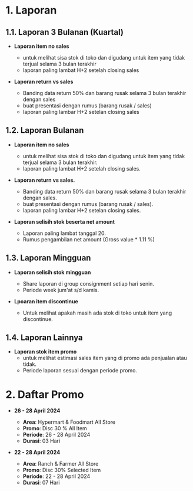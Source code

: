 # 1. Laporan

## 1.1. Laporan 3 Bulanan (Kuartal)

- **Laporan item no sales**
	- untuk melihat sisa stok di toko dan digudang untuk item yang tidak terjual selama 3 bulan terakhir
	- laporan paling lambat H+2 setelah closing sales

- **Laporan return vs sales**
  - Banding data return 50% dan barang rusak selama 3 bulan terakhir dengan sales
  - buat presentasi dengan rumus (barang rusak / sales)
  - laporan paling lambar H+2 setelan closing sales

## 1.2. Laporan Bulanan

- **Laporan item no sales**
	- untuk melihat sisa stok di toko dan digudang untuk item yang tidak terjual selama 3 bulan terakhir.
	- laporan paling lambat H+2 setelah closing sales.

- **Laporan return vs sales.**
  - Banding data return 50% dan barang rusak selama 3 bulan terakhir dengan sales.
  - buat presentasi dengan rumus (barang rusak / sales).
  - laporan paling lambar H+2 setelan closing sales.

- **Laporan selisih stok beserta net amount**
	- Laporan paling lambat tanggal 20.
	- Rumus pengambilan net amount (Gross value * 1.11 %)

## 1.3. Laporan Mingguan

- **Laporan selisih stok mingguan**
	- Share laporan di group consignment setiap hari senin.
	- Periode week jum'at s/d kamis.

- **Lpoaran item discontinue**
	- Untuk melihat apakah masih ada stok di toko untuk item yang discontinue.

## 1.4. Laporan Lainnya

- **Laporan stok item promo**
	- untuk melihat estimasi sales item yang di promo ada penjualan atau tidak.
	- Periode laporan sesuai dengan periode promo.

# 2. Daftar Promo

- **26 - 28 April 2024**
	- **Area**: Hypermart & Foodmart All Store
	- **Promo**: Disc 30 % All Item
	- **Periode**: 26 - 28 April 2024
	- **Durasi**: 03 Hari

- **22 - 28 April 2024**
	- **Area**: Ranch & Farmer All Store
	- **Promo**: Disc 30% Selected Item
	- **Periode**: 22 - 28 April 2024
	- **Durasi**: 07 Hari
